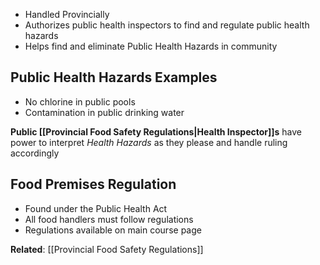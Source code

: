 * Handled Provincially
* Authorizes public health inspectors to find and regulate public health hazards
* Helps find and eliminate Public Health Hazards in community

## Public Health Hazards Examples

* No chlorine in public pools
* Contamination in public drinking water

**Public [[Provincial Food Safety Regulations|Health Inspector]]s** have power to interpret *Health Hazards* as they please and handle ruling accordingly

## Food Premises Regulation

* Found under the Public Health Act
* All food handlers must follow regulations
* Regulations available on main course page

**Related**: [[Provincial Food Safety Regulations]]
